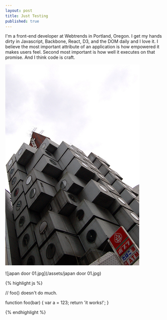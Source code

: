 ```yaml
---
layout: post
title: Just Testing
published: true
---
```


I'm a front-end developer at Webtrends in Portland, Oregon. I get my hands dirty in Javascript, Backbone, React, D3, and the DOM daily and I love it. I believe the most important attribute of an application is how empowered it makes users feel. Second most important is how well it executes on that promise. And I think code is craft.

![lemoinet.jpg](/assets/lemoinet.jpg)

![japan door 01.jpg](/assets/japan door 01.jpg)


{% highlight js %}

// foo() doesn't do much.

function foo(bar) {
    var a = 123;
    return 'it works!';
}

{% endhighlight %}